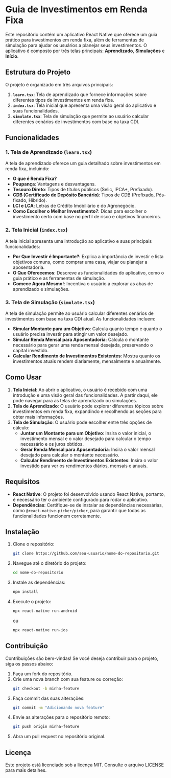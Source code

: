# Guia de Investimentos em Renda Fixa

Este repositório contém um aplicativo React Native que oferece um guia prático para investimentos em renda fixa, além de ferramentas de simulação para ajudar os usuários a planejar seus investimentos. O aplicativo é composto por três telas principais: **Aprendizado**, **Simulações** e **Início**.

## Estrutura do Projeto

O projeto é organizado em três arquivos principais:

1. **`learn.tsx`**: Tela de aprendizado que fornece informações sobre diferentes tipos de investimentos em renda fixa.
2. **`index.tsx`**: Tela inicial que apresenta uma visão geral do aplicativo e suas funcionalidades.
3. **`simulate.tsx`**: Tela de simulação que permite ao usuário calcular diferentes cenários de investimentos com base na taxa CDI.

## Funcionalidades

### 1. Tela de Aprendizado (`learn.tsx`)

A tela de aprendizado oferece um guia detalhado sobre investimentos em renda fixa, incluindo:

- **O que é Renda Fixa?**
- **Poupança**: Vantagens e desvantagens.
- **Tesouro Direto**: Tipos de títulos públicos (Selic, IPCA+, Prefixado).
- **CDB (Certificado de Depósito Bancário)**: Tipos de CDB (Prefixado, Pós-fixado, Híbrido).
- **LCI e LCA**: Letras de Crédito Imobiliário e do Agronegócio.
- **Como Escolher o Melhor Investimento?**: Dicas para escolher o investimento certo com base no perfil de risco e objetivos financeiros.

### 2. Tela Inicial (`index.tsx`)

A tela inicial apresenta uma introdução ao aplicativo e suas principais funcionalidades:

- **Por Que Investir é Importante?**: Explica a importância de investir e lista objetivos comuns, como comprar uma casa, viajar ou planejar a aposentadoria.
- **O Que Oferecemos**: Descreve as funcionalidades do aplicativo, como o guia prático e as ferramentas de simulação.
- **Comece Agora Mesmo!**: Incentiva o usuário a explorar as abas de aprendizado e simulações.

### 3. Tela de Simulação (`simulate.tsx`)

A tela de simulação permite ao usuário calcular diferentes cenários de investimentos com base na taxa CDI atual. As funcionalidades incluem:

- **Simular Montante para um Objetivo**: Calcula quanto tempo e quanto o usuário precisa investir para atingir um valor desejado.
- **Simular Renda Mensal para Aposentadoria**: Calcula o montante necessário para gerar uma renda mensal desejada, preservando o capital investido.
- **Calcular Rendimento de Investimentos Existentes**: Mostra quanto os investimentos atuais rendem diariamente, mensalmente e anualmente.

## Como Usar

1. **Tela Inicial**: Ao abrir o aplicativo, o usuário é recebido com uma introdução e uma visão geral das funcionalidades. A partir daqui, ele pode navegar para as telas de aprendizado ou simulações.
2. **Tela de Aprendizado**: O usuário pode explorar diferentes tópicos sobre investimentos em renda fixa, expandindo e recolhendo as seções para obter mais informações.
3. **Tela de Simulação**: O usuário pode escolher entre três opções de cálculo:
   - **Juntar um Montante para um Objetivo**: Insira o valor inicial, o investimento mensal e o valor desejado para calcular o tempo necessário e os juros obtidos.
   - **Gerar Renda Mensal para Aposentadoria**: Insira o valor mensal desejado para calcular o montante necessário.
   - **Calcular Rendimento de Investimentos Existentes**: Insira o valor investido para ver os rendimentos diários, mensais e anuais.

## Requisitos

- **React Native**: O projeto foi desenvolvido usando React Native, portanto, é necessário ter o ambiente configurado para rodar o aplicativo.
- **Dependências**: Certifique-se de instalar as dependências necessárias, como `@react-native-picker/picker`, para garantir que todas as funcionalidades funcionem corretamente.

## Instalação

1. Clone o repositório:
   ```bash
   git clone https://github.com/seu-usuario/nome-do-repositorio.git
   ```
2. Navegue até o diretório do projeto:
   ```bash
   cd nome-do-repositorio
   ```
3. Instale as dependências:
   ```bash
   npm install
   ```
4. Execute o projeto:
   ```bash
   npx react-native run-android
   ```
   ou
   ```bash
   npx react-native run-ios
   ```

## Contribuição

Contribuições são bem-vindas! Se você deseja contribuir para o projeto, siga os passos abaixo:

1. Faça um fork do repositório.
2. Crie uma nova branch com sua feature ou correção:
   ```bash
   git checkout -b minha-feature
   ```
3. Faça commit das suas alterações:
   ```bash
   git commit -m "Adicionando nova feature"
   ```
4. Envie as alterações para o repositório remoto:
   ```bash
   git push origin minha-feature
   ```
5. Abra um pull request no repositório original.

## Licença

Este projeto está licenciado sob a licença MIT. Consulte o arquivo [LICENSE](LICENSE) para mais detalhes.